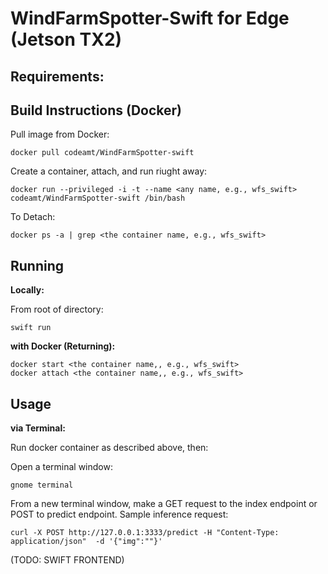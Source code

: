 # WindFarmSpotter-Swift for Edge (Jetson TX2)


## Requirements:




## Build Instructions (Docker)


Pull image from Docker:
```
docker pull codeamt/WindFarmSpotter-swift
```

Create a container, attach, and run riught away:
```
docker run --privileged -i -t --name <any name, e.g., wfs_swift> codeamt/WindFarmSpotter-swift /bin/bash
```

To Detach:
```
docker ps -a | grep <the container name, e.g., wfs_swift>
```


## Running 

**Locally:**

From root of directory:
```
swift run
```


**with Docker (Returning):**

```
docker start <the container name,, e.g., wfs_swift>
docker attach <the container name,, e.g., wfs_swift>
```

## Usage 

**via Terminal:**

Run docker container as described above, then: 


Open a terminal window:
```
gnome terminal
```

From a new terminal window, make a GET request to the index endpoint or POST to predict endpoint. Sample inference request:
```
curl -X POST http://127.0.0.1:3333/predict -H "Content-Type: application/json"  -d '{"img":""}'
```

(TODO: SWIFT FRONTEND)

